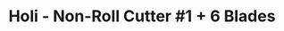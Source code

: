 ---
layout: product
title: "Holi - Non-Roll Cutter #1 + 6 Blades"
price: "TBA" 
desc: "N/A"
img_path: "/assets/img/HO256.webp"
brand: "N/A"
available: false
special_offer: false
new: false
soon: false
cat: "070000"
subcat: "0N/A"
subsubcat: "0N/A"
sifra: "HO256"
popular: false
spec: false
---
